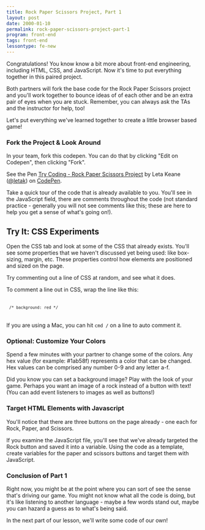 ```yaml
---
title: Rock Paper Scissors Project, Part 1
layout: post
date: 2000-01-10
permalink: rock-paper-scissors-project-part-1
program: front-end
tags: front-end
lessontype: fe-new
---
```


Congratulations! You know know a bit more about front-end engineering, including HTML, CSS, and JavaScript. Now it's time to put everything together in this paired project.

Both partners will fork the base code for the Rock Paper Scissors project and you'll work together to bounce ideas of of each other and be an extra pair of eyes when you are stuck. Remember, you can always ask the TAs and the instructor for help, too!

Let's put everything we've learned together to create a little browser based game!

### Fork the Project & Look Around

In your team, fork this codepen. You can do that by clicking "Edit on Codepen", then clicking "Fork".

<p data-height="265" data-theme-id="0" data-slug-hash="LmMvLd" data-default-tab="js,result" data-user="letak" data-embed-version="2" data-pen-title="Try Coding - Rock Paper Scissors Project" class="codepen">See the Pen <a href="https://codepen.io/letak/pen/LmMvLd/">Try Coding - Rock Paper Scissors Project</a> by Leta Keane (<a href="https://codepen.io/letak">@letak</a>) on <a href="https://codepen.io">CodePen</a>.</p>
<script async src="https://static.codepen.io/assets/embed/ei.js"></script>

Take a quick tour of the code that is already available to you. You'll see in the JavaScript field, there are comments throughout the code (not standard practice - generally you will not see comments like this; these are here to help you get a sense of what's going on!).

<div class="try-it">
  <h2>Try It: CSS Experiments</h2>

  <p>Open the CSS tab and look at some of the CSS that already exists. You'll see some properties that we haven't discussed yet being used: like box-sizing, margin, etc. These properties control how elements are positioned and sized on the page.</p>

  <p>Try commenting out a line of CSS at random, and see what it does.</p>

  <p>To comment a line out in CSS, wrap the line like this: <br> <br>

  <code> `/* background: red */` </code> <br><br>

  If you are using a Mac, you can hit <code>cmd /</code> on a line to auto comment it.</p>
</div>

### Optional: Customize Your Colors

Spend a few minutes with your partner to change some of the colors. Any hex value (for example: #1ab58f) represents a color that can be changed. Hex values can be comprised any number 0-9 and any letter a-f.

Did you know you can set a background image? Play with the look of your game. Perhaps you want an image of a rock instead of a button with text! (You can add event listeners to images as well as buttons!)

### Target HTML Elements with Javascript

You'll notice that there are three buttons on the page already - one each for Rock, Paper, and Scissors.

If you examine the JavaScript file, you'll see that we've already targeted the Rock button and saved it into a variable. Using the code as a template, create variables for the paper and scissors buttons and target them with JavaScript.

### Conclusion of Part 1

Right now, you might be at the point where you can sort of see the sense that's driving our game. You might not know what all the code is doing, but it's like listening to another language - maybe a few words stand out, maybe you can hazard a guess as to what's being said.

In the next part of our lesson, we'll write some code of our own!
